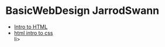 # BasicWebDesign JarrodSwann


<ul>
	<li><a href="intro_to_html/index.html" target="_blank">Intro to HTML</a></li>
	<li><a href="html_intro_to_css/Index.html" target="_blank">html intro to css</a></li>
	li><a href="advanced_css/Index.html" target="_blank"Advanced CSS</a></li>
</ul>